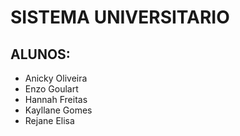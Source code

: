 # SISTEMA UNIVERSITARIO

## ALUNOS:

- Anicky Oliveira
- Enzo Goulart
- Hannah Freitas
- Kayllane Gomes
- Rejane Elisa
